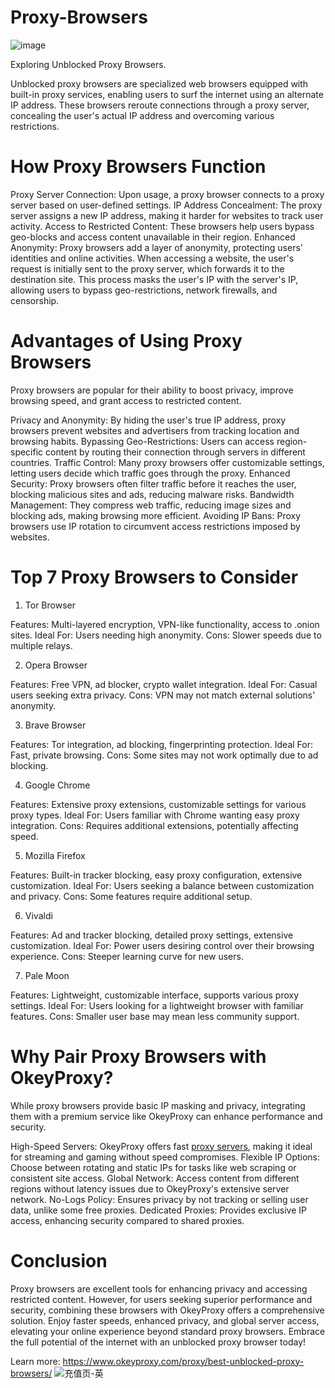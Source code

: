 # Proxy-Browsers
![image](https://github.com/user-attachments/assets/e25c2e50-a638-4241-b687-b62b11c9e4fe)

Exploring Unblocked Proxy Browsers.

Unblocked proxy browsers are specialized web browsers equipped with built-in proxy services, enabling users to surf the internet using an alternate IP address. These browsers reroute connections through a proxy server, concealing the user's actual IP address and overcoming various restrictions.

# How Proxy Browsers Function
Proxy Server Connection: Upon usage, a proxy browser connects to a proxy server based on user-defined settings.
IP Address Concealment: The proxy server assigns a new IP address, making it harder for websites to track user activity.
Access to Restricted Content: These browsers help users bypass geo-blocks and access content unavailable in their region.
Enhanced Anonymity: Proxy browsers add a layer of anonymity, protecting users' identities and online activities.
When accessing a website, the user's request is initially sent to the proxy server, which forwards it to the destination site. This process masks the user's IP with the server's IP, allowing users to bypass geo-restrictions, network firewalls, and censorship.

# Advantages of Using Proxy Browsers
Proxy browsers are popular for their ability to boost privacy, improve browsing speed, and grant access to restricted content.

Privacy and Anonymity: By hiding the user's true IP address, proxy browsers prevent websites and advertisers from tracking location and browsing habits.
Bypassing Geo-Restrictions: Users can access region-specific content by routing their connection through servers in different countries.
Traffic Control: Many proxy browsers offer customizable settings, letting users decide which traffic goes through the proxy.
Enhanced Security: Proxy browsers often filter traffic before it reaches the user, blocking malicious sites and ads, reducing malware risks.
Bandwidth Management: They compress web traffic, reducing image sizes and blocking ads, making browsing more efficient.
Avoiding IP Bans: Proxy browsers use IP rotation to circumvent access restrictions imposed by websites.

# Top 7 Proxy Browsers to Consider
1. Tor Browser

Features: Multi-layered encryption, VPN-like functionality, access to .onion sites.
Ideal For: Users needing high anonymity.
Cons: Slower speeds due to multiple relays.

2. Opera Browser

Features: Free VPN, ad blocker, crypto wallet integration.
Ideal For: Casual users seeking extra privacy.
Cons: VPN may not match external solutions' anonymity.

3. Brave Browser

Features: Tor integration, ad blocking, fingerprinting protection.
Ideal For: Fast, private browsing.
Cons: Some sites may not work optimally due to ad blocking.

4. Google Chrome

Features: Extensive proxy extensions, customizable settings for various proxy types.
Ideal For: Users familiar with Chrome wanting easy proxy integration.
Cons: Requires additional extensions, potentially affecting speed.

5. Mozilla Firefox

Features: Built-in tracker blocking, easy proxy configuration, extensive customization.
Ideal For: Users seeking a balance between customization and privacy.
Cons: Some features require additional setup.

6. Vivaldi

Features: Ad and tracker blocking, detailed proxy settings, extensive customization.
Ideal For: Power users desiring control over their browsing experience.
Cons: Steeper learning curve for new users.

7. Pale Moon

Features: Lightweight, customizable interface, supports various proxy settings.
Ideal For: Users looking for a lightweight browser with familiar features.
Cons: Smaller user base may mean less community support.

# Why Pair Proxy Browsers with OkeyProxy?
While proxy browsers provide basic IP masking and privacy, integrating them with a premium service like OkeyProxy can enhance performance and security.

High-Speed Servers: OkeyProxy offers fast [proxy servers](https://www.okeyproxy.com/), making it ideal for streaming and gaming without speed compromises.
Flexible IP Options: Choose between rotating and static IPs for tasks like web scraping or consistent site access.
Global Network: Access content from different regions without latency issues due to OkeyProxy's extensive server network.
No-Logs Policy: Ensures privacy by not tracking or selling user data, unlike some free proxies.
Dedicated Proxies: Provides exclusive IP access, enhancing security compared to shared proxies.

# Conclusion
Proxy browsers are excellent tools for enhancing privacy and accessing restricted content. However, for users seeking superior performance and security, combining these browsers with OkeyProxy offers a comprehensive solution. Enjoy faster speeds, enhanced privacy, and global server access, elevating your online experience beyond standard proxy browsers. Embrace the full potential of the internet with an unblocked proxy browser today!

Learn more: https://www.okeyproxy.com/proxy/best-unblocked-proxy-browsers/
![充值页-英](https://github.com/user-attachments/assets/ccada5f6-2f45-4edf-8d97-a9f97cec6d21)
